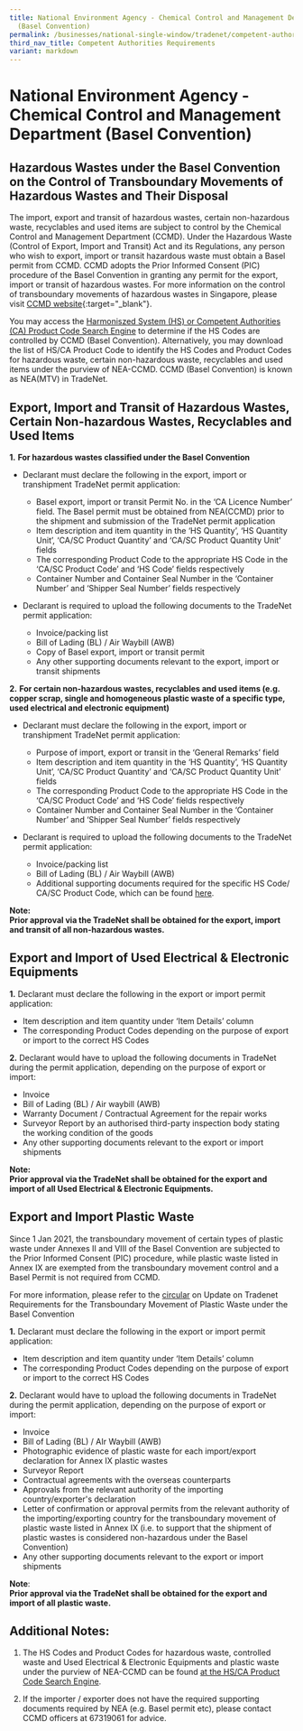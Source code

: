 ```yaml
---
title: National Environment Agency - Chemical Control and Management Department
  (Basel Convention)
permalink: /businesses/national-single-window/tradenet/competent-authorities-requirements/basel-convention/
third_nav_title: Competent Authorities Requirements
variant: markdown
---
```

# National Environment Agency - Chemical Control and Management Department (Basel Convention)

## Hazardous Wastes under the Basel Convention on the Control of Transboundary Movements of Hazardous Wastes and Their Disposal

The import, export and transit of hazardous wastes, certain non-hazardous waste, recyclables and used items are subject to control by the Chemical Control and Management Department (CCMD). Under the Hazardous Waste (Control of Export, Import and Transit) Act and its Regulations, any person who wish to export, import or transit hazardous waste must obtain a Basel permit from CCMD. CCMD adopts the Prior Informed Consent (PIC) procedure of the Basel Convention in granting any permit for the export, import or transit of hazardous wastes. For more information on the control of transboundary movements of hazardous wastes in Singapore, please visit [CCMD website](https://www.nea.gov.sg/corporate-functions/resources/legislation-international-law/multilateral-environmental-agreements/chemical-safety/basel-convention){:target="_blank"}.

You may access the [Harmoniszed System (HS) or Competent Authorities (CA) Product Code Search Engine](https://www.tradenet.gov.sg/tradenet/portlets/search/searchHSCA/searchInitHSCA.do) to determine if the HS Codes are controlled by CCMD (Basel Convention). Alternatively, you may download the list of HS/CA Product Code to identify the HS Codes and Product Codes for hazardous waste, certain non-hazardous waste, recyclables and used items under the purview of NEA-CCMD. CCMD (Basel Convention) is known as NEA(MTV) in TradeNet.

## Export, Import and Transit of Hazardous Wastes, Certain Non-hazardous Wastes, Recyclables and Used Items

**1.**  **For hazardous wastes classified under the Basel Convention**
    
- Declarant must declare the following in the export, import or transhipment TradeNet permit application:
    -  Basel export, import or transit Permit No. in the ‘CA Licence Number’ field. The Basel permit must be obtained from NEA(CCMD) prior to the shipment and submission of the TradeNet permit application
    -  Item description and item quantity  in the ‘HS Quantity’, ‘HS Quantity Unit’, ‘CA/SC Product Quantity’ and ‘CA/SC Product Quantity Unit’ fields
    - The corresponding Product Code to the appropriate HS Code in the ‘CA/SC Product Code’ and ‘HS Code’ fields respectively
    - Container Number and Container Seal Number in the ‘Container Number’ and ‘Shipper Seal Number’ fields respectively

- Declarant is required to upload the following documents to the TradeNet permit application:
     -  Invoice/packing list
     -  Bill of Lading (BL) / Air Waybill (AWB)
     -  Copy of Basel export, import or transit permit
     -  Any other supporting documents relevant to the export, import or transit shipments
 
    
**2.**  **For certain non-hazardous wastes, recyclables and used items (e.g. copper scrap, single and homogeneous plastic waste of a specific type, used electrical and electronic equipment)**

- Declarant must declare the following in the export, import or transhipment TradeNet permit application:
   - Purpose of import, export or transit in the ‘General Remarks’ field
   - Item description and item quantity  in the ‘HS Quantity’, ‘HS Quantity Unit’, ‘CA/SC Product Quantity’ and ‘CA/SC Product Quantity Unit’ fields
   - The corresponding Product Code to the appropriate HS Code in the ‘CA/SC Product Code’ and ‘HS Code’ fields respectively
   - Container Number and Container Seal Number  in the ‘Container Number’ and ‘Shipper Seal Number’ fields respectively

- Declarant is required to upload the following documents to the TradeNet permit application:
   - Invoice/packing list
   - Bill of Lading (BL) / Air Waybill (AWB)
   - Additional supporting documents required for the specific HS Code/ CA/SC Product Code, which can be found [here](https://www.nea.gov.sg/docs/default-source/tiw/ccmd-basel-product-codes.pdf).


**Note:  
Prior approval via the TradeNet shall be obtained for the export, import and transit of all non-hazardous wastes.**

## Export and Import of Used Electrical &amp; Electronic Equipments

**1.**  Declarant must declare the following in the export or import permit application:<br>
- Item description and item quantity under ‘Item Details’ column
- The corresponding Product Codes depending on the purpose of export or import to the correct HS Codes

**2.**  Declarant would have to upload the following documents in TradeNet during the permit application, depending on the purpose of export or import:<br>
-  Invoice
-  Bill of Lading (BL) / Air waybill (AWB)
-  Warranty Document / Contractual Agreement for the repair works
-  Surveyor Report by an authorised third-party inspection body stating the working condition of the goods
-  Any other supporting documents relevant to the export or import shipments 

**Note:  
Prior approval via the TradeNet shall be obtained for the export and import of all Used Electrical &amp; Electronic Equipments.**

## Export and Import Plastic Waste

Since 1 Jan 2021, the transboundary movement of certain types of plastic waste under Annexes II and VIII of the Basel Convention are subjected to the Prior Informed Consent (PIC) procedure, while plastic waste listed in Annex IX are exempted from the transboundary movement control and a Basel Permit is not required from CCMD.

For more information, please refer to the [circular](https://www.nea.gov.sg/docs/default-source/our-services/pollution-control/hazardous-waste/circular-on-update-of-tradenet-requirements-for-transboundary-movement-of-plastic-waste.pdf) on Update on Tradenet Requirements for the Transboundary Movement of Plastic Waste under the Basel Convention

**1.**  Declarant must declare the following in the export or import permit application: <br>
-  Item description and item quantity under ‘Item Details’ column
-  The corresponding Product Codes depending on the purpose of export or import to the correct HS Codes


**2.**  Declarant would have to upload the following documents in TradeNet during the permit application, depending on the purpose of export or import: <br>
-  Invoice
-  Bill of Lading (BL) / AIr Waybill (AWB)
-  Photographic evidence of plastic waste for each import/export declaration for Annex IX plastic wastes
-  Surveyor Report
-  Contractual agreements with the overseas counterparts
-  Approvals from the relevant authority of the importing country/exporter's declaration
-  Letter of confirmation or approval permits from the relevant authority of the importing/exporting country for the transboundary movement of plastic waste listed in Annex IX (i.e. to support that the shipment of plastic wastes is considered non-hazardous under the Basel Convention)
-  Any other supporting documents relevant to the export or import shipments

**Note**:<br>
**Prior approval via the TradeNet shall be obtained for the export and import of all plastic waste.**

## Additional Notes:

1.  The HS Codes and Product Codes for hazardous waste, controlled waste and Used Electrical &amp; Electronic Equipments and plastic waste under the purview of NEA-CCMD can be found [at the HS/CA Product Code Search Engine](https://www.tradenet.gov.sg/tradenet/portlets/search/searchHSCA/searchInitHSCA.do).

2.  If the importer / exporter does not have the required supporting documents required by NEA (e.g. Basel permit etc), please contact CCMD officers at 67319061 for advice.